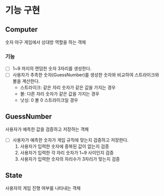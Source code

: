 # 기능 구현

## Computer
숫자 야구 게임에서 상대방 역할을 하는 객체

### 기능
- [ ] 1~9 까지의 랜덤한 숫자 3자리를 생성한다.
- [ ] 사용자가 추측한 숫자(GuessNumber)를 생성한 숫자와 비교하여 스트라이크와 볼을 계산한다.
  - 스트라이크: 같은 자리 숫자가 같은 값을 가지는 경우
  - 볼: 다른 자리 숫자가 같은 값을 가지는 경우
  - 낫싱: 0 볼 0 스트라이크일 경우

## GuessNumber 
사용자가 예측한 값을 검증하고 저장하는 객체

- [ ] 사용자가 예측한 숫자가 게임 규칙에 맞는지 검증하고 저장한다.
  1. 사용자가 입력한 숫자에 중복된 값이 없는지 검증
  2. 사용자가 입력한 각 자리 숫자가 1~9 사이인지 검증
  3. 사용자가 입력한 숫자의 자리수가 3자리가 맞는지 검증

## State
사용자의 게임 진행 여부를 나타내는 객체




